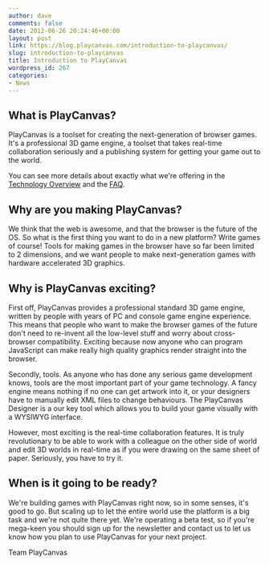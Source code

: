 ```yaml
---
author: dave
comments: false
date: 2012-06-26 20:24:46+00:00
layout: post
link: https://blog.playcanvas.com/introduction-to-playcanvas/
slug: introduction-to-playcanvas
title: Introduction to PlayCanvas
wordpress_id: 267
categories:
- News
---
```


## What is PlayCanvas?


PlayCanvas is a toolset for creating the next-generation of browser games. It's a professional 3D game engine, a toolset that takes real-time collaboration seriously and a publishing system for getting your game out to the world.

You can see more details about exactly what we're offering in the [Technology Overview](/technology) and the [FAQ](/faq).


## Why are you making PlayCanvas?


We think that the web is awesome, and that the browser is the future of the OS. So what is the first thing you want to do in a new platform? Write games of course! Tools for making games in the browser have so far been limited to 2 dimensions, and we want people to make next-generation games with hardware accelerated 3D graphics.


## Why is PlayCanvas exciting?


First off, PlayCanvas provides a professional standard 3D game engine, written by people with years of PC and console game engine experience. This means that people who want to make the browser games of the future don't need to re-invent all the low-level stuff and worry about cross-browser compatibility. Exciting because now anyone who can program JavaScript can make really high quality graphics render straight into the browser.

Secondly, tools. As anyone who has done any serious game development knows, tools are the most important part of your game technology. A fancy engine means nothing if no one can get artwork into it, or your designers have to manually edit XML files to change behaviours. The PlayCanvas Designer is a our key tool which allows you to build your game visually with a WYSIWYG interface.

However, most exciting is the real-time collaboration features. It is truly revolutionary to be able to work with a colleague on the other side of world and edit 3D worlds in real-time as if you were drawing on the same sheet of paper. Seriously, you have to try it.


## When is it going to be ready?


We're building games with PlayCanvas right now, so in some senses, it's good to go. But scaling up to let the entire world use the platform is a big task and we're not quite there yet. We're operating a beta test, so if you're mega-keen you should sign up for the newsletter and contact us to let us know how you plan to use PlayCanvas for your next project.



Team PlayCanvas
